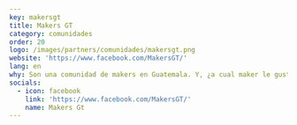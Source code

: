 ```yaml
---
key: makersgt
title: Makers GT
category: comunidades
order: 20
logo: /images/partners/comunidades/makersgt.png
website: 'https://www.facebook.com/MakersGT/'
lang: en
why: Son una comunidad de makers en Guatemala. Y, ¿a cual maker le gusta CircuitPython? :)
socials:
  - icon: facebook
    link: 'https://www.facebook.com/MakersGT/'
    name: Makers Gt
---
```

